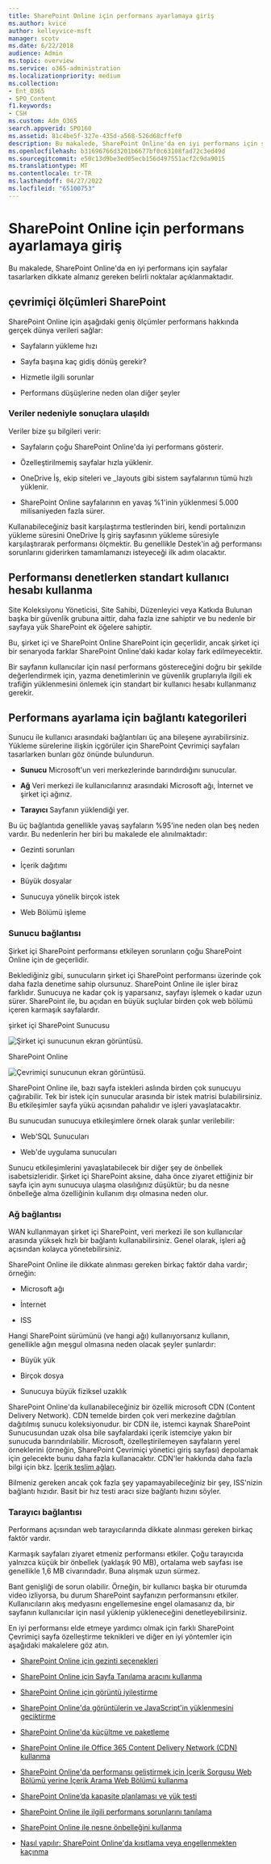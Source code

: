 ```yaml
---
title: SharePoint Online için performans ayarlamaya giriş
ms.author: kvice
author: kelleyvice-msft
manager: scotv
ms.date: 6/22/2018
audience: Admin
ms.topic: overview
ms.service: o365-administration
ms.localizationpriority: medium
ms.collection:
- Ent_O365
- SPO_Content
f1.keywords:
- CSH
ms.custom: Adm_O365
search.appverid: SPO160
ms.assetid: 81c4be5f-327e-435d-a568-526d68cffef0
description: Bu makalede, SharePoint Online'da en iyi performans için sayfalar tasarlarken dikkate almanız gereken belirli noktalar açıklanmaktadır.
ms.openlocfilehash: b31696766d3201b6677bf0c63108fad72c3ed49d
ms.sourcegitcommit: e50c13d9be3ed05ecb156d497551acf2c9da9015
ms.translationtype: MT
ms.contentlocale: tr-TR
ms.lasthandoff: 04/27/2022
ms.locfileid: "65100753"
---
```

# <a name="introduction-to-performance-tuning-for-sharepoint-online"></a>SharePoint Online için performans ayarlamaya giriş

Bu makalede, SharePoint Online'da en iyi performans için sayfalar tasarlarken dikkate almanız gereken belirli noktalar açıklanmaktadır.
     
## <a name="sharepoint-online-metrics"></a>çevrimiçi ölçümleri SharePoint

SharePoint Online için aşağıdaki geniş ölçümler performans hakkında gerçek dünya verileri sağlar:
  
- Sayfaların yükleme hızı
    
- Sayfa başına kaç gidiş dönüş gerekir?
    
- Hizmetle ilgili sorunlar
    
- Performans düşüşlerine neden olan diğer şeyler
    
### <a name="conclusions-reached-because-of-the-data"></a>Veriler nedeniyle sonuçlara ulaşıldı

Veriler bize şu bilgileri verir:
  
- Sayfaların çoğu SharePoint Online'da iyi performans gösterir.
    
- Özelleştirilmemiş sayfalar hızla yüklenir.
    
- OneDrive İş, ekip siteleri ve _layouts gibi sistem sayfalarının tümü hızlı yüklenir.
    
- SharePoint Online sayfalarının en yavaş %1'inin yüklenmesi 5.000 milisaniyeden fazla sürer.
    
Kullanabileceğiniz basit karşılaştırma testlerinden biri, kendi portalınızın yükleme süresini OneDrive İş giriş sayfasının yükleme süresiyle karşılaştırarak performansı ölçmektir. Bu genellikle Destek'in ağ performansı sorunlarını giderirken tamamlamanızı isteyeceği ilk adım olacaktır.
  
## <a name="use-a-standard-user-account-when-checking-performance"></a>Performansı denetlerken standart kullanıcı hesabı kullanma

Site Koleksiyonu Yöneticisi, Site Sahibi, Düzenleyici veya Katkıda Bulunan başka bir güvenlik grubuna aittir, daha fazla izne sahiptir ve bu nedenle bir sayfaya yük SharePoint ek öğelere sahiptir.
  
Bu, şirket içi ve SharePoint Online SharePoint için geçerlidir, ancak şirket içi bir senaryoda farklar SharePoint Online'daki kadar kolay fark edilmeyecektir.
  
Bir sayfanın kullanıcılar için nasıl performans göstereceğini doğru bir şekilde değerlendirmek için, yazma denetimlerinin ve güvenlik gruplarıyla ilgili ek trafiğin yüklenmesini önlemek için standart bir kullanıcı hesabı kullanmanız gerekir.
  
## <a name="connection-categories-for-performance-tuning"></a>Performans ayarlama için bağlantı kategorileri

Sunucu ile kullanıcı arasındaki bağlantıları üç ana bileşene ayırabilirsiniz. Yükleme sürelerine ilişkin içgörüler için SharePoint Çevrimiçi sayfaları tasarlarken bunları göz önünde bulundurun.
  
- **Sunucu** Microsoft'un veri merkezlerinde barındırdığını sunucular.
    
- **Ağ** Veri merkezi ile kullanıcılarınız arasındaki Microsoft ağı, İnternet ve şirket içi ağınız.
    
- **Tarayıcı** Sayfanın yüklendiği yer.
    
Bu üç bağlantıda genellikle yavaş sayfaların %95'ine neden olan beş neden vardır. Bu nedenlerin her biri bu makalede ele alınılmaktadır:
  
- Gezinti sorunları
    
- İçerik dağıtımı
    
- Büyük dosyalar
    
- Sunucuya yönelik birçok istek
    
- Web Bölümü işleme
    
### <a name="server-connection"></a>Sunucu bağlantısı

Şirket içi SharePoint performansı etkileyen sorunların çoğu SharePoint Online için de geçerlidir.
  
Beklediğiniz gibi, sunucuların şirket içi SharePoint performansı üzerinde çok daha fazla denetime sahip olursunuz. SharePoint Online ile işler biraz farklıdır. Sunucuya ne kadar çok iş yaparsanız, sayfayı işlemek o kadar uzun sürer. SharePoint ile, bu açıdan en büyük suçlular birden çok web bölümü içeren karmaşık sayfalardır.
  
şirket içi SharePoint Sunucusu
  
![Şirket içi sunucunun ekran görüntüsü.](../media/a8e9b646-cdff-4131-976a-b5f891da44ac.png)
  
SharePoint Online
  
![Çevrimiçi sunucunun ekran görüntüsü.](../media/46b27ded-d8a4-4287-b3e0-2603a764b8f8.png)
  
SharePoint Online ile, bazı sayfa istekleri aslında birden çok sunucuyu çağırabilir. Tek bir istek için sunucular arasında bir istek matrisi bulabilirsiniz. Bu etkileşimler sayfa yükü açısından pahalıdır ve işleri yavaşlatacaktır.
  
Bu sunucudan sunucuya etkileşimlere örnek olarak şunlar verilebilir:
  
- Web'SQL Sunucuları
    
- Web'de uygulama sunucuları
    
Sunucu etkileşimlerini yavaşlatabilecek bir diğer şey de önbellek isabetsizleridir. Şirket içi SharePoint aksine, daha önce ziyaret ettiğiniz bir sayfa için aynı sunucuya ulaşma olasılığınız düşüktür; bu da nesne önbelleğe alma özelliğinin kullanım dışı olmasına neden olur.
  
### <a name="network-connection"></a>Ağ bağlantısı

WAN kullanmayan şirket içi SharePoint, veri merkezi ile son kullanıcılar arasında yüksek hızlı bir bağlantı kullanabilirsiniz. Genel olarak, işleri ağ açısından kolayca yönetebilirsiniz.
  
SharePoint Online ile dikkate alınması gereken birkaç faktör daha vardır; örneğin:
  
- Microsoft ağı
    
- İnternet
    
- ISS
    
Hangi SharePoint sürümünü (ve hangi ağı) kullanıyorsanız kullanın, genellikle ağın meşgul olmasına neden olacak şeyler şunlardır:
  
- Büyük yük
    
- Birçok dosya
    
- Sunucuya büyük fiziksel uzaklık
    
SharePoint Online'da kullanabileceğiniz bir özellik microsoft CDN (Content Delivery Network). CDN temelde birden çok veri merkezine dağıtılan dağıtılmış sunucu koleksiyonudur. bir CDN ile, istemci kaynak SharePoint Sunucusundan uzak olsa bile sayfalardaki içerik istemciye yakın bir sunucuda barındırılabilir. Microsoft, özelleştirilemeyen sayfaların yerel örneklerini (örneğin, SharePoint Çevrimiçi yönetici giriş sayfası) depolamak için gelecekte bunu daha fazla kullanacaktır. CDN'ler hakkında daha fazla bilgi için bkz. [İçerik teslim ağları](content-delivery-networks.md).
  
Bilmeniz gereken ancak çok fazla şey yapamayabileceğiniz bir şey, ISS'nizin bağlantı hızıdır. Basit bir hız testi aracı size bağlantı hızını söyler.
  
### <a name="browser-connection"></a>Tarayıcı bağlantısı

Performans açısından web tarayıcılarında dikkate alınması gereken birkaç faktör vardır.
  
Karmaşık sayfaları ziyaret etmeniz performansı etkiler. Çoğu tarayıcıda yalnızca küçük bir önbellek (yaklaşık 90 MB), ortalama web sayfası ise genellikle 1,6 MB civarındadır. Buna alışmak uzun sürmez.
  
Bant genişliği de sorun olabilir. Örneğin, bir kullanıcı başka bir oturumda video izliyorsa, bu durum SharePoint sayfanızın performansını etkiler. Kullanıcıların akış medyasını engellemesine engel olamasanız da, bir sayfanın kullanıcılar için nasıl yüklenip yükleneceğini denetleyebilirsiniz.
  
En iyi performansı elde etmeye yardımcı olmak için farklı SharePoint Çevrimiçi sayfa özelleştirme teknikleri ve diğer en iyi yöntemler için aşağıdaki makalelere göz atın.
  
- [SharePoint Online için gezinti seçenekleri](navigation-options-for-sharepoint-online.md)
    
- [SharePoint Online için Sayfa Tanılama aracını kullanma](page-diagnostics-for-spo.md)
    
- [SharePoint Online için görüntü iyileştirme](image-optimization-for-sharepoint-online.md)
    
- [SharePoint Online'da görüntülerin ve JavaScript'in yüklenmesini geciktirme](delay-loading-images-and-javascript-in-sharepoint-online.md)
    
- [SharePoint Online'da küçültme ve paketleme](minification-and-bundling-in-sharepoint-online.md)
    
- [SharePoint Online ile Office 365 Content Delivery Network (CDN) kullanma](use-microsoft-365-cdn-with-spo.md)
    
- [SharePoint Online'da performansı geliştirmek için İçerik Sorgusu Web Bölümü yerine İçerik Arama Web Bölümü kullanma](using-content-search-web-part-instead-of-content-query-web-part-to-improve-perfo.md)
    
- [SharePoint Online’da kapasite planlaması ve yük testi](capacity-planning-and-load-testing-sharepoint-online.md)
    
- [SharePoint Online ile ilgili performans sorunlarını tanılama](diagnosing-performance-issues-with-sharepoint-online.md)
    
- [SharePoint Online ile nesne önbelleğini kullanma](using-the-object-cache-with-sharepoint-online.md)
    
- [Nasıl yapılır: SharePoint Online'da kısıtlama veya engellenmekten kaçınma](/sharepoint/dev/general-development/how-to-avoid-getting-throttled-or-blocked-in-sharepoint-online)
